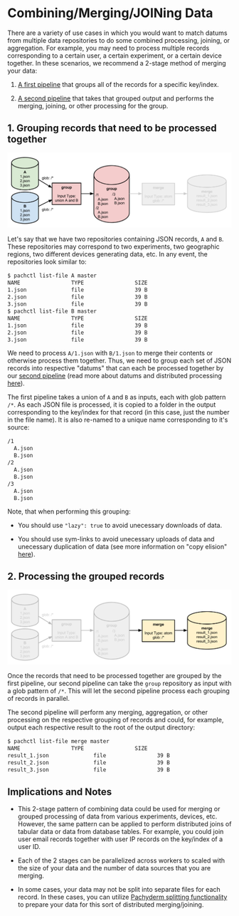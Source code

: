 # Combining/Merging/JOINing Data

There are a variety of use cases in which you would want to match datums from multiple data repositories to do some combined processing, joining, or aggregation.  For example, you may need to process multiple records corresponding to a certain user, a certain experiment, or a certain device together.  In these scenarios, we recommend a 2-stage method of merging your data:

1. [A first pipeline](#grouping-records-that-need-to-be-processed-together) that groups all of the records for a specific key/index.

2. [A second pipeline](#processing-the-grouped-records) that takes that grouped output and performs the merging, joining, or other processing for the group.

## 1. Grouping records that need to be processed together

![alt tag](join1.png)

Let's say that we have two repositories containing JSON records, `A` and `B`.  These repositories may correspond to two experiments, two geographic regions, two different devices generating data, etc.  In any event, the repositories look similar to:

```
$ pachctl list-file A master
NAME                TYPE                SIZE                
1.json              file                39 B                
2.json              file                39 B                
3.json              file                39 B                
$ pachctl list-file B master
NAME                TYPE                SIZE                
1.json              file                39 B                
2.json              file                39 B                
3.json              file                39 B                
```

We need to process `A/1.json` with `B/1.json` to merge their contents or otherwise process them together.  Thus, we need to group each set of JSON records into respective "datums" that can each be processed together by our [second pipeline](#processing-the-grouped-records) (read more about datums and distributed processing [here](http://pachyderm.readthedocs.io/en/latest/fundamentals/distributed_computing.html)).

The first pipeline takes a union of `A` and `B` as inputs, each with glob pattern `/*`.  As each JSON file is processed, it is copied to a folder in the output corresponding to the key/index for that record (in this case, just the number in the file name).  It is also re-named to a unique name corresponding to it's source:

```
/1
  A.json
  B.json
/2
  A.json
  B.json
/3
  A.json
  B.json
```

Note, that when performing this grouping:

- You should use `"lazy": true` to avoid unecessary downloads of data.

- You should use sym-links to avoid unecessary uploads of data and unecessary duplication of data (see more information on "copy elision" [here](http://pachyderm.readthedocs.io/en/latest/managing_pachyderm/data_management.html)).


## 2. Processing the grouped records

![alt tag](join2.png)

Once the records that need to be processed together are grouped by the first pipeline, our second pipeline can take the `group` repository as input with a glob pattern of `/*`.  This will let the second pipeline process each grouping of records in parallel.

The second pipeline will perform any merging, aggregation, or other processing on the respective grouping of records and could, for example, output each respective result to the root of the output directory:

```
$ pachctl list-file merge master
NAME                TYPE                SIZE                
result_1.json              file                39 B                
result_2.json              file                39 B                
result_3.json              file                39 B                
```  

## Implications and Notes

- This 2-stage pattern of combining data could be used for merging or grouped processing of data from various experiments, devices, etc. However, the same pattern can be applied to perform distributed joins of tabular data or data from database tables.  For example, you could join user email records together with user IP records on the key/index of a user ID.

- Each of the 2 stages can be parallelized across workers to scaled with the size of your data and the number of data sources that you are merging.

- In some cases, your data may not be split into separate files for each record.  In these cases, you can utilize [Pachyderm splitting functionality](splitting.html) to prepare your data for this sort of distributed merging/joining. 
